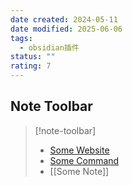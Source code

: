 ```yaml
---
date created: 2024-05-11
date modified: 2025-06-06
tags:
  - obsidian插件
status: ""
rating: 7
---
```


## Note Toolbar

> [!note-toolbar]
> - [Some Website](https://google.com)
> - [Some Command](obsidian://...)
> - [[Some Note]]
